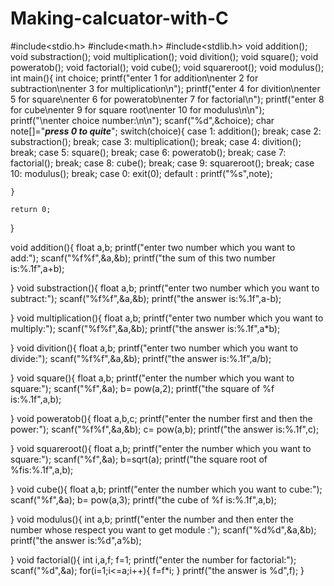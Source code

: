 # Making-calcuator-with-C



#include<stdio.h>
#include<math.h>
#include<stdlib.h>
void addition();
void substraction();
void multiplication();
void divition();
void square();
void poweratob();
void factorial();
void cube();
void squareroot();
void modulus();
int main(){
    int choice;
    printf("enter 1 for addition\nenter 2 for subtraction\nenter 3 for multiplication\n");
    printf("enter 4 for divition\nenter 5 for square\nenter 6 for poweratob\nenter 7 for factorial\n");
    printf("enter 8 for cube\nenter 9 for square root\nenter 10 for modulus\n\n");
    printf("\nenter choice number:\n\n");
    scanf("%d",&choice);
    char note[]="*****press 0 to quite*****";
    switch(choice){
        case 1:
           addition();
           break;
        case 2:
           substraction();
           break;
        case 3:
           multiplication();
           break;
        case 4:
           divition();
           break;
        case 5:
           square();
           break;
        case 6:
           poweratob();
           break;
        case 7:
           factorial();
           break;
        case 8:
           cube();
           break;
        case 9:
           squareroot();
           break;
        case 10:
           modulus();
           break;
        case 0:
           exit(0);
        default :
           printf("%s",note);
                                         
    }
   
    return 0;
}

void addition(){
    float a,b;
    printf("enter two number which you want to add:");
    scanf("%f%f",&a,&b);
    printf("the sum of this two number is:%.1f",a+b);

}
void substraction(){
    float a,b;
    printf("enter two number which you want to subtract:");
    scanf("%f%f",&a,&b);
    printf("the answer is:%.1f",a-b);

}
void multiplication(){
    float a,b;
    printf("enter two number which you want to multiply:");
    scanf("%f%f",&a,&b);
    printf("the answer is:%.1f",a*b);

}
void divition(){
    float a,b;
    printf("enter two number which you want to divide:");
    scanf("%f%f",&a,&b);
    printf("the answer is:%.1f",a/b);

}
void square(){
    float a,b;
    printf("enter the number which you want to square:");
    scanf("%f",&a);
    b= pow(a,2);
    printf("the square of %f is:%.1f",a,b);

}
void poweratob(){
    float a,b,c;
    printf("enter the number first and then the power:");
    scanf("%f%f",&a,&b);
    c= pow(a,b);
    printf("the answer is:%.1f",c);

}
void squareroot(){
    float a,b;
    printf("enter the number which you want to square:");
    scanf("%f",&a);
    b=sqrt(a);
    printf("the square root of %fis:%.1f",a,b);

}
void cube(){
    float a,b;
    printf("enter the number which you want to cube:");
    scanf("%f",&a);
    b= pow(a,3);
    printf("the cube of %f is:%.1f",a,b);

}
void modulus(){
    int a,b;
    printf("enter the number and then enter the number  whose respect you want to get module :");
    scanf("%d%d",&a,&b);
    printf("the answer is:%d",a%b);

}
void factorial(){
    int i,a,f;
    f=1;
    printf("enter the number for factorial:");
    scanf("%d",&a);
    for(i=1;i<=a;i++){
        f=f*i;
    }
     printf("the answer is %d",f);
}
